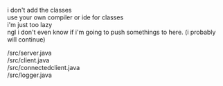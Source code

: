 i don't add the classes<br>
use your own compiler or ide for classes<br>
i'm just too lazy<br>
ngl i don't even know if i'm going to push somethings to here. (i probably will continue)

/src/server.java<br>
/src/client.java<br>
/src/connectedclient.java<br>
/src/logger.java

